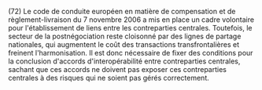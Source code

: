 (72) Le code de conduite européen en matière de compensation et de règlement-livraison du 7 novembre 2006 a mis en place un cadre volontaire pour l'établissement de liens entre les contreparties centrales. Toutefois, le secteur de la postnégociation reste cloisonné par des lignes de partage nationales, qui augmentent le coût des transactions transfrontalières et freinent l'harmonisation. Il est donc nécessaire de fixer des conditions pour la conclusion d'accords d'interopérabilité entre contreparties centrales, sachant que ces accords ne doivent pas exposer ces contreparties centrales à des risques qui ne soient pas gérés correctement.